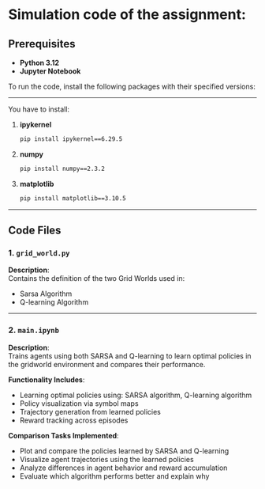 # Simulation code of the assignment:

## Prerequisites <a name="prerequisites"></a>
- **Python 3.12**
- **Jupyter Notebook**

To run the code, install the following packages with their specified versions:
***
You have to install: 
1. **ipykernel**  
   ```bash
   pip install ipykernel==6.29.5
   ```
2. **numpy**  
   ```bash
   pip install numpy==2.3.2
   ```
4. **matplotlib**  
   ```bash
   pip install matplotlib==3.10.5
   ```

***
## Code Files

### 1. `grid_world.py`
**Description**:  
Contains the definition of the two Grid Worlds used in:
- Sarsa Algorithm
- Q-learning Algorithm

---

### 2. `main.ipynb`
**Description**:  
Trains agents using both SARSA and Q-learning to learn optimal policies in the gridworld environment and compares their performance.

**Functionality Includes**:
- Learning optimal policies using: SARSA algorithm, Q-learning algorithm
- Policy visualization via symbol maps
- Trajectory generation from learned policies
- Reward tracking across episodes

**Comparison Tasks Implemented**:
- Plot and compare the policies learned by SARSA and Q-learning
- Visualize agent trajectories using the learned policies
- Analyze differences in agent behavior and reward accumulation
- Evaluate which algorithm performs better and explain why

